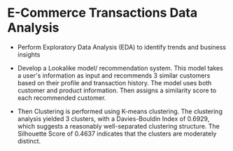 # E-Commerce Transactions Data Analysis

- Perform Exploratory Data Analysis (EDA) to identify trends and business insights
- Develop a Lookalike model/ recommendation system.
This model  takes a user's information as input and recommends 3 similar
customers based on their profile and transaction history. The model uses both customer and product information. Then assigns a similarity score to each recommended customer.

- Then Clustering is performed using K-means clustering. The clustering analysis yielded 3 clusters, with a Davies-Bouldin Index of 0.6929, which suggests a reasonably well-separated clustering structure. The Silhouette Score of 0.4637 indicates that the clusters are moderately distinct. 

